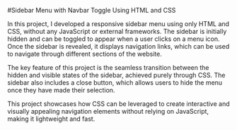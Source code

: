 #Sidebar Menu with Navbar Toggle Using HTML and CSS

In this project, I developed a responsive sidebar menu using only HTML and CSS, without any JavaScript or external frameworks. The sidebar is initially hidden and can be toggled to appear when a user clicks on a menu icon. Once the sidebar is revealed, it displays navigation links, which can be used to navigate through different sections of the website.

The key feature of this project is the seamless transition between the hidden and visible states of the sidebar, achieved purely through CSS. The sidebar also includes a close button, which allows users to hide the menu once they have made their selection.

This project showcases how CSS can be leveraged to create interactive and visually appealing navigation elements without relying on JavaScript, making it lightweight and fast.
